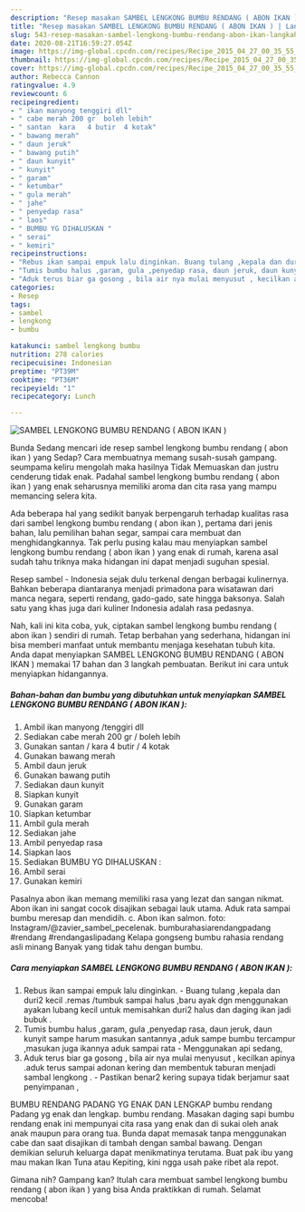 ```yaml
---
description: "Resep masakan SAMBEL LENGKONG BUMBU RENDANG ( ABON IKAN ) | Langkah Membuat SAMBEL LENGKONG BUMBU RENDANG ( ABON IKAN ) Yang Sedap"
title: "Resep masakan SAMBEL LENGKONG BUMBU RENDANG ( ABON IKAN ) | Langkah Membuat SAMBEL LENGKONG BUMBU RENDANG ( ABON IKAN ) Yang Sedap"
slug: 543-resep-masakan-sambel-lengkong-bumbu-rendang-abon-ikan-langkah-membuat-sambel-lengkong-bumbu-rendang-abon-ikan-yang-sedap
date: 2020-08-21T16:59:27.054Z
image: https://img-global.cpcdn.com/recipes/Recipe_2015_04_27_00_35_55_971_6d02deaaf1fe617db69f/751x532cq70/sambel-lengkong-bumbu-rendang-abon-ikan-foto-resep-utama.jpg
thumbnail: https://img-global.cpcdn.com/recipes/Recipe_2015_04_27_00_35_55_971_6d02deaaf1fe617db69f/751x532cq70/sambel-lengkong-bumbu-rendang-abon-ikan-foto-resep-utama.jpg
cover: https://img-global.cpcdn.com/recipes/Recipe_2015_04_27_00_35_55_971_6d02deaaf1fe617db69f/751x532cq70/sambel-lengkong-bumbu-rendang-abon-ikan-foto-resep-utama.jpg
author: Rebecca Cannon
ratingvalue: 4.9
reviewcount: 6
recipeingredient:
- " ikan manyong tenggiri dll"
- " cabe merah 200 gr  boleh lebih"
- " santan  kara   4 butir  4 kotak"
- " bawang merah"
- " daun jeruk"
- " bawang putih"
- " daun kunyit"
- " kunyit"
- " garam"
- " ketumbar"
- " gula merah"
- " jahe"
- " penyedap rasa"
- " laos"
- " BUMBU YG DIHALUSKAN "
- " serai"
- " kemiri"
recipeinstructions:
- "Rebus ikan sampai empuk lalu dinginkan. Buang tulang ,kepala dan duri2 kecil .remas /tumbuk sampai halus ,baru ayak dgn menggunakan ayakan lubang  kecil untuk memisahkan duri2 halus dan daging ikan jadi bubuk ."
- "Tumis bumbu halus ,garam, gula ,penyedap rasa, daun jeruk, daun kunyit  sampe harum masukan santannya ,aduk sampe bumbu tercampur ,masukan juga ikannya aduk sampai rata Menggunakan api sedang,"
- "Aduk terus biar ga gosong , bila air nya mulai menyusut , kecilkan apinya .aduk terus sampai adonan kering dan membentuk taburan menjadi sambal lengkong . Pastikan benar2 kering supaya tidak berjamur saat penyimpanan ,"
categories:
- Resep
tags:
- sambel
- lengkong
- bumbu

katakunci: sambel lengkong bumbu 
nutrition: 278 calories
recipecuisine: Indonesian
preptime: "PT39M"
cooktime: "PT36M"
recipeyield: "1"
recipecategory: Lunch

---
```



![SAMBEL LENGKONG BUMBU RENDANG ( ABON IKAN )](https://img-global.cpcdn.com/recipes/Recipe_2015_04_27_00_35_55_971_6d02deaaf1fe617db69f/751x532cq70/sambel-lengkong-bumbu-rendang-abon-ikan-foto-resep-utama.jpg)

Bunda Sedang mencari ide resep sambel lengkong bumbu rendang ( abon ikan ) yang Sedap? Cara membuatnya memang susah-susah gampang. seumpama keliru mengolah maka hasilnya Tidak Memuaskan dan justru cenderung tidak enak. Padahal sambel lengkong bumbu rendang ( abon ikan ) yang enak seharusnya memiliki aroma dan cita rasa yang mampu memancing selera kita.

Ada beberapa hal yang sedikit banyak berpengaruh terhadap kualitas rasa dari sambel lengkong bumbu rendang ( abon ikan ), pertama dari jenis bahan, lalu pemilihan bahan segar, sampai cara membuat dan menghidangkannya. Tak perlu pusing kalau mau menyiapkan sambel lengkong bumbu rendang ( abon ikan ) yang enak di rumah, karena asal sudah tahu triknya maka hidangan ini dapat menjadi suguhan spesial.

Resep sambel - Indonesia sejak dulu terkenal dengan berbagai kulinernya. Bahkan beberapa diantaranya menjadi primadona para wisatawan dari manca negara, seperti rendang, gado-gado, sate hingga baksonya. Salah satu yang khas juga dari kuliner Indonesia adalah rasa pedasnya.


Nah, kali ini kita coba, yuk, ciptakan sambel lengkong bumbu rendang ( abon ikan ) sendiri di rumah. Tetap berbahan yang sederhana, hidangan ini bisa memberi manfaat untuk membantu menjaga kesehatan tubuh kita. Anda dapat menyiapkan SAMBEL LENGKONG BUMBU RENDANG ( ABON IKAN ) memakai 17 bahan dan 3 langkah pembuatan. Berikut ini cara untuk menyiapkan hidangannya.

<!--inarticleads1-->

##### Bahan-bahan dan bumbu yang dibutuhkan untuk menyiapkan SAMBEL LENGKONG BUMBU RENDANG ( ABON IKAN ):

1. Ambil  ikan manyong /tenggiri dll
1. Sediakan  cabe merah 200 gr / boleh lebih
1. Gunakan  santan / kara   4 butir / 4 kotak
1. Gunakan  bawang merah
1. Ambil  daun jeruk
1. Gunakan  bawang putih
1. Sediakan  daun kunyit
1. Siapkan  kunyit
1. Gunakan  garam
1. Siapkan  ketumbar
1. Ambil  gula merah
1. Sediakan  jahe
1. Ambil  penyedap rasa
1. Siapkan  laos
1. Sediakan  BUMBU YG DIHALUSKAN :
1. Ambil  serai
1. Gunakan  kemiri


Pasalnya abon ikan memang memiliki rasa yang lezat dan sangan nikmat. Abon ikan ini sangat cocok disajikan sebagai lauk utama. Aduk rata sampai bumbu meresap dan mendidih. c. Abon ikan salmon. foto: Instagram/@zavier_sambel_pecelenak. bumburahasiarendangpadang #rendang #rendangaslipadang Kelapa gongseng bumbu rahasia rendang asli minang Banyak yang tidak tahu dengan bumbu. 

<!--inarticleads2-->

##### Cara menyiapkan SAMBEL LENGKONG BUMBU RENDANG ( ABON IKAN ):

1. Rebus ikan sampai empuk lalu dinginkan. - Buang tulang ,kepala dan duri2 kecil .remas /tumbuk sampai halus ,baru ayak dgn menggunakan ayakan lubang  kecil untuk memisahkan duri2 halus dan daging ikan jadi bubuk .
1. Tumis bumbu halus ,garam, gula ,penyedap rasa, daun jeruk, daun kunyit  sampe harum masukan santannya ,aduk sampe bumbu tercampur ,masukan juga ikannya aduk sampai rata - Menggunakan api sedang,
1. Aduk terus biar ga gosong , bila air nya mulai menyusut , kecilkan apinya .aduk terus sampai adonan kering dan membentuk taburan menjadi sambal lengkong . - Pastikan benar2 kering supaya tidak berjamur saat penyimpanan ,


BUMBU RENDANG PADANG YG ENAK DAN LENGKAP bumbu rendang Padang yg enak dan lengkap. bumbu rendang. Masakan daging sapi bumbu rendang enak ini mempunyai cita rasa yang enak dan di sukai oleh anak anak maupun para orang tua. Bunda dapat memasak tanpa menggunakan cabe dan saat disajikan di tambah dengan sambal bawang. Dengan demikian seluruh keluarga dapat menikmatinya terutama. Buat pak ibu yang mau makan Ikan Tuna atau Kepiting, kini ngga usah pake ribet ala repot. 

Gimana nih? Gampang kan? Itulah cara membuat sambel lengkong bumbu rendang ( abon ikan ) yang bisa Anda praktikkan di rumah. Selamat mencoba!
